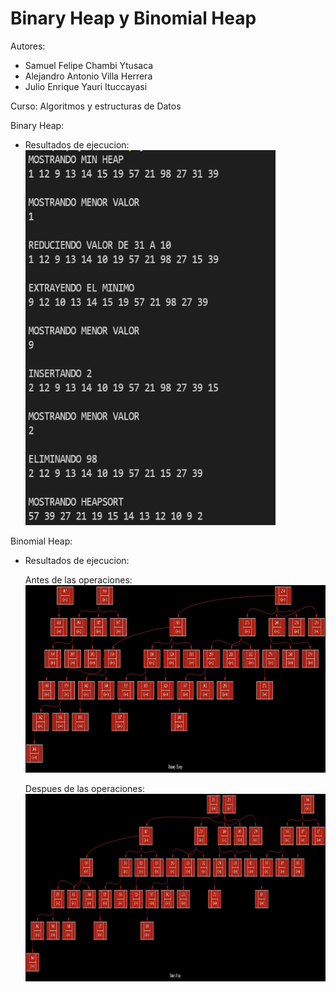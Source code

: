 # Binary Heap y Binomial Heap
Autores:
 * Samuel Felipe Chambi Ytusaca
 * Alejandro Antonio Villa Herrera
 * Julio Enrique Yauri Ituccayasi

Curso:
Algoritmos y estructuras de Datos

Binary Heap:
- Resultados de ejecucion:
  <img src="https://github.com/AlejandrVilla/colaborativo/blob/main/binary%20heap/evidencia%20min%20heap.png" width="400" height="600">

Binomial Heap:
- Resultados de ejecucion:
  
  Antes de las operaciones:
  <img src="https://github.com/AlejandrVilla/colaborativo/blob/main/binomial%20heap/antes.dot.jpg" width="1700" height="300">

  Despues de las operaciones:
  <img src="https://github.com/AlejandrVilla/colaborativo/blob/main/binomial%20heap/despues.dot.jpg" width="1700" height="300">
